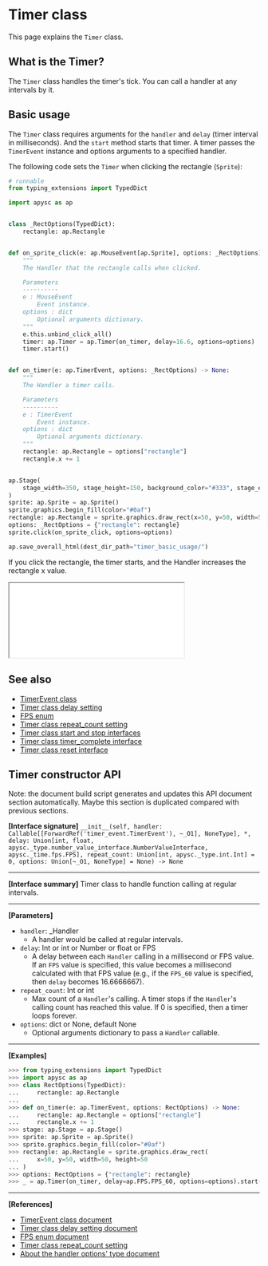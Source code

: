 # Timer class

This page explains the `Timer` class.

## What is the Timer?

The `Timer` class handles the timer's tick. You can call a handler at any intervals by it.

## Basic usage

The `Timer` class requires arguments for the `handler` and `delay` (timer interval in milliseconds). And the `start` method starts that timer. A timer passes the `TimerEvent` instance and options arguments to a specified handler.

The following code sets the `Timer` when clicking the rectangle (`Sprite`):

```py
# runnable
from typing_extensions import TypedDict

import apysc as ap


class _RectOptions(TypedDict):
    rectangle: ap.Rectangle


def on_sprite_click(e: ap.MouseEvent[ap.Sprite], options: _RectOptions) -> None:
    """
    The Handler that the rectangle calls when clicked.

    Parameters
    ----------
    e : MouseEvent
        Event instance.
    options : dict
        Optional arguments dictionary.
    """
    e.this.unbind_click_all()
    timer: ap.Timer = ap.Timer(on_timer, delay=16.6, options=options)
    timer.start()


def on_timer(e: ap.TimerEvent, options: _RectOptions) -> None:
    """
    The Handler a timer calls.

    Parameters
    ----------
    e : TimerEvent
        Event instance.
    options : dict
        Optional arguments dictionary.
    """
    rectangle: ap.Rectangle = options["rectangle"]
    rectangle.x += 1


ap.Stage(
    stage_width=350, stage_height=150, background_color="#333", stage_elem_id="stage"
)
sprite: ap.Sprite = ap.Sprite()
sprite.graphics.begin_fill(color="#0af")
rectangle: ap.Rectangle = sprite.graphics.draw_rect(x=50, y=50, width=50, height=50)
options: _RectOptions = {"rectangle": rectangle}
sprite.click(on_sprite_click, options=options)

ap.save_overall_html(dest_dir_path="timer_basic_usage/")
```

If you click the rectangle, the timer starts, and the Handler increases the rectangle x value.

<iframe src="static/timer_basic_usage/index.html" width="350" height="150"></iframe>

## See also

- [TimerEvent class](timer_event.md)
- [Timer class delay setting](timer_delay.md)
- [FPS enum](fps.md)
- [Timer class repeat_count setting](timer_repeat_count.md)
- [Timer class start and stop interfaces](timer_start_and_stop.md)
- [Timer class timer_complete interface](timer_complete.md)
- [Timer class reset interface](timer_reset.md)


## Timer constructor API

<!-- Docstring: apysc._time.timer.Timer.__init__ -->

<span class="inconspicuous-txt">Note: the document build script generates and updates this API document section automatically. Maybe this section is duplicated compared with previous sections.</span>

**[Interface signature]** `__init__(self, handler: Callable[[ForwardRef('timer_event.TimerEvent'), ~_O1], NoneType], *, delay: Union[int, float, apysc._type.number_value_interface.NumberValueInterface, apysc._time.fps.FPS], repeat_count: Union[int, apysc._type.int.Int] = 0, options: Union[~_O1, NoneType] = None) -> None`<hr>

**[Interface summary]** Timer class to handle function calling at regular intervals.<hr>

**[Parameters]**

- `handler`: _Handler
  - A handler would be called at regular intervals.
- `delay`: Int or int or Number or float or FPS
  - A delay between each `Handler` calling in a millisecond or FPS value. If an `FPS` value is specified, this value becomes a millisecond calculated with that FPS value (e.g., if the `FPS_60` value is specified, then `delay` becomes 16.6666667).
- `repeat_count`: Int or int
  - Max count of a `Handler`'s calling. A timer stops if the `Handler`'s calling count has reached this value. If 0 is specified, then a timer loops forever.
- `options`: dict or None, default None
  - Optional arguments dictionary to pass a `Handler` callable.

<hr>

**[Examples]**

```py
>>> from typing_extensions import TypedDict
>>> import apysc as ap
>>> class RectOptions(TypedDict):
...     rectangle: ap.Rectangle
...
>>> def on_timer(e: ap.TimerEvent, options: RectOptions) -> None:
...     rectangle: ap.Rectangle = options["rectangle"]
...     rectangle.x += 1
>>> stage: ap.Stage = ap.Stage()
>>> sprite: ap.Sprite = ap.Sprite()
>>> sprite.graphics.begin_fill(color="#0af")
>>> rectangle: ap.Rectangle = sprite.graphics.draw_rect(
...     x=50, y=50, width=50, height=50
... )
>>> options: RectOptions = {"rectangle": rectangle}
>>> _ = ap.Timer(on_timer, delay=ap.FPS.FPS_60, options=options).start()
```

<hr>

**[References]**

- [TimerEvent class document](https://simon-ritchie.github.io/apysc/en/timer_event.html)
- [Timer class delay setting document](https://simon-ritchie.github.io/apysc/en/timer_delay.html)
- [FPS enum document](https://simon-ritchie.github.io/apysc/en/fps.html)
- [Timer class repeat_count setting](https://simon-ritchie.github.io/apysc/en/timer_repeat_count.html)
- [About the handler options' type document](https://simon-ritchie.github.io/apysc/en/about_handler_options_type.html)